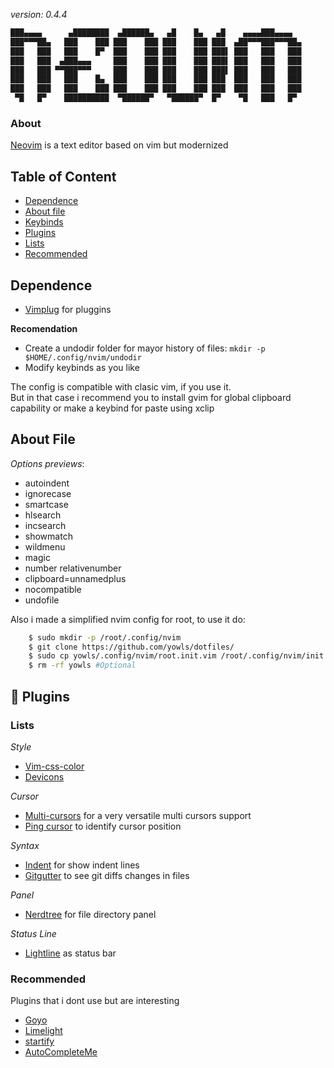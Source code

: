 *version: 0.4.4*<br>
<!--
<img src="https://seekvectorlogo.net/wp-content/uploads/2020/02/vim-vector-logo.png" align=center height=300px>
-->
```bash
███▄▄▄▄      ▄████████  ▄██████▄   ▄█    █▄   ▄█    ▄▄▄▄███▄▄▄▄   
███▀▀▀██▄   ███    ███ ███    ███ ███    ███ ███  ▄██▀▀▀███▀▀▀██▄
███   ███   ███    █▀  ███    ███ ███    ███ ███▌ ███   ███   ███
███   ███  ▄███▄▄▄     ███    ███ ███    ███ ███▌ ███   ███   ███
███   ███ ▀▀███▀▀▀     ███    ███ ███    ███ ███▌ ███   ███   ███
███   ███   ███    █▄  ███    ███ ███    ███ ███  ███   ███   ███
███   ███   ███    ███ ███    ███ ███    ███ ███  ███   ███   ███
 ▀█   █▀    ██████████  ▀██████▀   ▀██████▀  █▀    ▀█   ███   █▀  

```

### About
[Neovim](https://neovim.io/) is a text editor based on vim but modernized


## Table of Content
+ [Dependence](#Dependence)
+ [About file](#About-file)
+ [Keybinds](#Keybinds)
+ [Plugins](#floppy_disk-Plugins)
 + [Lists](#List)
 + [Recommended](#Recommended)

## Dependence
+ [Vimplug](https://github.com/junegunn/vim-plug) for pluggins

**Recomendation**
+ Create a undodir folder for mayor history of files:
`mkdir -p $HOME/.config/nvim/undodir`
+ Modify keybinds as you like

The config is compatible with clasic vim, if you use it.<br>
But in that case i recommend you to install gvim for global clipboard capability or make a keybind for paste using xclip

## About File
*Options previews*:
+ autoindent
+ ignorecase
+ smartcase
+ hlsearch
+ incsearch
+ showmatch
+ wildmenu
+ magic
+ number relativenumber
+ clipboard=unnamedplus
+ nocompatible
+ undofile

Also i made a simplified nvim config for root, to use it do:
```bash
	$ sudo mkdir -p /root/.config/nvim
	$ git clone https://github.com/yowls/dotfiles/
	$ sudo cp yowls/.config/nvim/root.init.vim /root/.config/nvim/init.vim
	$ rm -rf yowls #Optional
```

## 💾 Plugins 
### Lists
*Style*
+ [Vim-css-color](https://github.com/ap/vim-css-color)
+ [Devicons](https://github.com/ryanoasis/vim-devicons)

*Cursor*
+ [Multi-cursors](https://github.com/mg979/vim-visual-multi) for a very versatile multi cursors support
+ [Ping cursor](https://github.com/uptech/vim-ping-cursor) to identify cursor position

*Syntax*
+ [Indent](https://github.com/Yggdroot/indentLine) for show indent lines
+ [Gitgutter](https://github.com/airblade/vim-gitgutter) to see git diffs changes in files

*Panel*
+ [Nerdtree](https://github.com/preservim/nerdtree) for file directory panel

*Status Line*
+ [Lightline](https://github.com/itchyny/lightline.vim) as status bar

### Recommended
Plugins that i dont use but are interesting
+ [Goyo](https://github.com/junegunn/goyo.vim)
+ [Limelight](https://github.com/junegunn/limelight.vim)
+ [startify](https://github.com/mhinz/vim-startify)
+ [AutoCompleteMe](https://github.com/ajh17/VimCompletesMe)
